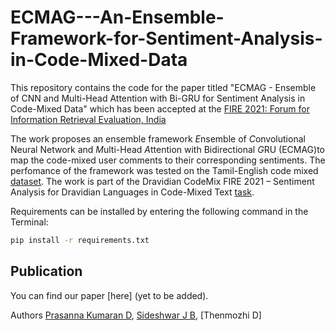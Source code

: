 # ECMAG---An-Ensemble-Framework-for-Sentiment-Analysis-in-Code-Mixed-Data

This repository contains the code for the paper titled "ECMAG - Ensemble of CNN and Multi-Head Attention with Bi-GRU for Sentiment Analysis in Code-Mixed Data" which has been accepted at the [FIRE 2021: Forum for Information Retrieval Evaluation, India](http://fire.irsi.res.in/fire/2021/home)

The work proposes an ensemble framework *E*nsemble of *C*onvolutional Neural Network and *M*ulti-Head *A*ttention with Bidirectional *G*RU (ECMAG)to map the code-mixed user comments to their corresponding sentiments. The perfomance of the framework was tested on the Tamil-English code mixed [dataset](https://dravidian-codemix.github.io/2021/datasets.html). The work is part of the Dravidian CodeMix FIRE 2021 – Sentiment Analysis for Dravidian Languages in Code-Mixed Text [task](https://dravidian-codemix.github.io/2021/index.html).

Requirements can be installed by entering the following command in the Terminal:

```bash
pip install -r requirements.txt
```

## Publication

You can find our paper [here] (yet to be added).

Authors [Prasanna Kumaran D](http://github.com/PrasannaKumaran), [Sideshwar J B](https://github.com/sidesh27), [Thenmozhi D]

